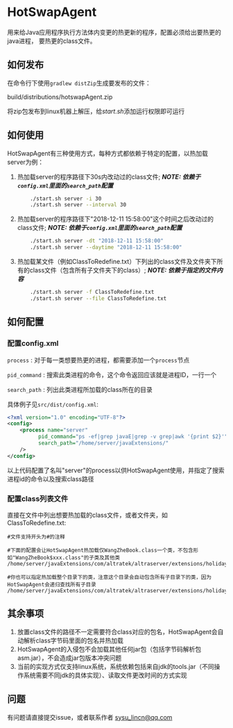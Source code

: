 # HotSwapAgent

用来给Java应用程序执行方法体内变更的热更新的程序，配置必须给出要热更的java进程， 要热更的class文件。

## 如何发布

在命令行下使用`gradlew distZip`生成要发布的文件：

build/distributions/hotswapAgent.zip

将zip包发布到linux机器上解压，给*start.sh*添加运行权限即可运行

## 如何使用
HotSwapAgent有三种使用方式，每种方式都依赖于特定的配置，以热加载server为例：
1. 热加载server的程序路径下30s内改动过的class文件; ***NOTE: 依赖于`config.xml`里面的`search_path`配置***
    ```bash
        ./start.sh server -i 30 
        ./start.sh server --interval 30
    ```
2. 热加载server的程序路径下"2018-12-11 15:58:00"这个时间之后改动过的class文件; ***NOTE: 依赖于`config.xml`里面的`search_path`配置***
    ```bash
        ./start.sh server -dt "2018-12-11 15:58:00"     
        ./start.sh server --daytime "2018-12-11 15:58:00"
    ```
3. 热加载某文件（例如ClassToRedefine.txt）下列出的class文件及文件夹下所有的class文件（包含所有子文件夹下的class）; ***NOTE: 依赖于指定的文件内容***
    ```bash
        ./start.sh server -f ClassToRedefine.txt  
        ./start.sh server --file ClassToRedefine.txt
    ``` 
    
## 如何配置
### 配置config.xml
`process` : 对于每一类想要热更的进程，都需要添加一个`process`节点

`pid_command` : 搜索此类进程的命令，这个命令返回应该就是进程ID，一行一个

`search_path` : 列出此类进程所加载的class所在的目录

具体例子见`src/dist/config.xml`:
```xml
<?xml version="1.0" encoding="UTF-8"?>
<config>
    <process name="server"
          pid_command="ps -ef|grep javaE|grep -v grep|awk '{print $2}'"
          search_path="/home/server/javaExtensions/"
    />
</config>
 ```
 以上代码配置了名叫"server"的process以供HotSwapAgent使用，并指定了搜索进程id的命令以及搜索class路径
 
### 配置class列表文件
直接在文件中列出想要热加载的class文件，或者文件夹，如ClassToRedefine.txt:

    #文件支持开头为#的注释
    
    #下面的配置会让HotSwapAgent热加载仅WangZheBook.class一个类，不包含形如"WangZheBook$xxx.class"的子类及其他类
    /home/server/javaExtensions/com/altratek/altraserver/extensions/holiday/act2017/act20170217/WangZheBook.class
    
    #你也可以指定热加载整个目录下的类，注意这个目录会自动包含所有子目录下的类，因为HotSwapAgent会递归查找所有子目录
    /home/server/javaExtensions/com/altratek/altraserver/extensions/holiday/act2017/act20170217/

## 其余事项
1. 放置class文件的路径不一定需要符合class对应的包名，HotSwapAgent会自动解析class字节码里面的包名并热加载
2. HotSwapAgent的入侵包不会加载其他任何jar包（包括字节码解析包asm.jar），不会造成jar包版本冲突问题
3. 当前的实现方式仅支持linux系统，系统依赖包括来自jdk的tools.jar（不同操作系统需要不同jdk的具体实现）、读取文件更改时间的方式实现

## 问题
有问题请直接提交issue，或者联系作者 sysu_lincn@qq.com
